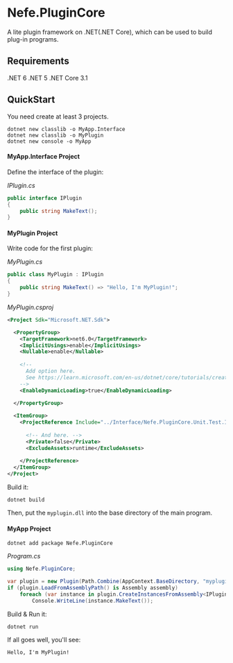 # Nefe.PluginCore

A lite plugin framework on .NET(.NET Core), which can be used to build plug-in programs.

## Requirements

.NET 6
.NET 5
.NET Core 3.1

## QuickStart

You need create at least 3 projects.

```shell
dotnet new classlib -o MyApp.Interface
dotnet new classlib -o MyPlugin
dotnet new console -o MyApp
```

#### MyApp.Interface Project

Define the interface of the plugin:

_IPlugin.cs_
```csharp
public interface IPlugin
{
    public string MakeText();
}
```

#### MyPlugin Project

Write code for the first plugin:

_MyPlugin.cs_
```csharp
public class MyPlugin : IPlugin
{
    public string MakeText() => "Hello, I'm MyPlugin!";
}
```

_MyPlugin.csproj_
```xml
<Project Sdk="Microsoft.NET.Sdk">

  <PropertyGroup>
    <TargetFramework>net6.0</TargetFramework>
    <ImplicitUsings>enable</ImplicitUsings>
    <Nullable>enable</Nullable>
    
    <!--
      Add option here.
      See https://learn.microsoft.com/en-us/dotnet/core/tutorials/creating-app-with-plugin-support
    -->
    <EnableDynamicLoading>true</EnableDynamicLoading>
    
  </PropertyGroup>

  <ItemGroup>
    <ProjectReference Include="../Interface/Nefe.PluginCore.Unit.Test.Interface.csproj">
      
      <!-- And here. -->
      <Private>false</Private>
      <ExcludeAssets>runtime</ExcludeAssets>
      
    </ProjectReference>
  </ItemGroup>
</Project>
```

Build it:

```shell
dotnet build
```

Then, put the ``myplugin.dll`` into the base directory of the main program.

#### MyApp Project

```shell
dotnet add package Nefe.PluginCore
```

_Program.cs_
```csharp
using Nefe.PluginCore;

var plugin = new Plugin(Path.Combine(AppContext.BaseDirectory, "myplugin.dll"));
if (plugin.LoadFromAssemblyPath() is Assembly assembly)
    foreach (var instance in plugin.CreateInstancesFromAssembly<IPlugin>(assembly))
        Console.WriteLine(instance.MakeText());
```

Build & Run it:

```shell
dotnet run
```

If all goes well, you'll see:

```text
Hello, I'm MyPlugin!
```